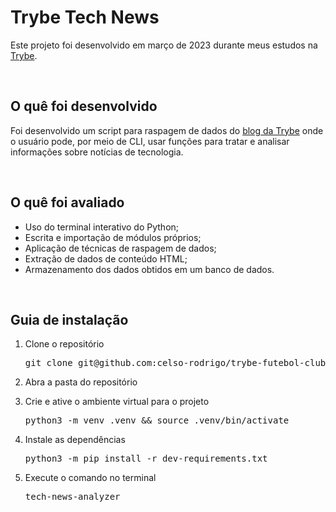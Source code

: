 <h1>Trybe Tech News</h1>
<p>Este projeto foi desenvolvido em março de 2023 durante meus estudos na <a href="https://www.betrybe.com/">Trybe</a>.</p>

<br/>

<h2>O quê foi desenvolvido</h2>
<p>Foi desenvolvido um script para raspagem de dados do <a href="https://blog.betrybe.com/">blog da Trybe</a> onde o usuário pode, por meio de CLI, usar funções para tratar e analisar informações sobre notícias de tecnologia.</p>
<br/>
  
<h2>O quê foi avaliado</h2>
<ul>
  <li>Uso do terminal interativo do Python;</li>
  <li>Escrita e importação de módulos próprios;</li>
  <li>Aplicação de técnicas de raspagem de dados;</li>
  <li>Extração de dados de conteúdo HTML;</li>
  <li>Armazenamento dos dados obtidos em um banco de dados.</li>
</ul>

<br/>

<h2>Guia de instalação</h2> 
<ol>
  <li>
    <p>Clone o repositório</p>
    <pre>git clone git@github.com:celso-rodrigo/trybe-futebol-clube.git</pre>
  </li>
  <li>
    <p>Abra a pasta do repositório</p>
  </li>
  <li>
    <p>Crie e ative o ambiente virtual para o projeto</p>
    <pre>python3 -m venv .venv && source .venv/bin/activate</pre>
  </li>
  <li>
    <p>Instale as dependências</p>
    <pre>python3 -m pip install -r dev-requirements.txt</pre>
  </li>
  <li>
    <p>Execute o comando no terminal</p>
    <pre>tech-news-analyzer</pre>
  </li>
</ol>
